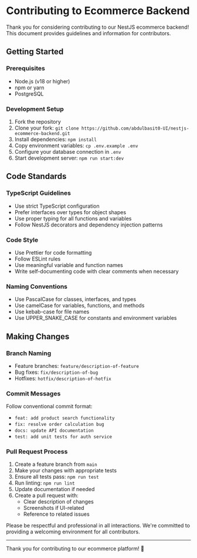 # Contributing to Ecommerce Backend

Thank you for considering contributing to our NestJS ecommerce backend! This document provides guidelines and information for contributors.

## Getting Started

### Prerequisites
- Node.js (v18 or higher)
- npm or yarn
- PostgreSQL

### Development Setup
1. Fork the repository
2. Clone your fork: `git clone https://github.com/abdulbasit0-UI/nestjs-ecommerce-backend.git`
3. Install dependencies: `npm install`
4. Copy environment variables: `cp .env.example .env`
5. Configure your database connection in `.env`
7. Start development server: `npm run start:dev`

## Code Standards

### TypeScript Guidelines
- Use strict TypeScript configuration
- Prefer interfaces over types for object shapes
- Use proper typing for all functions and variables
- Follow NestJS decorators and dependency injection patterns

### Code Style
- Use Prettier for code formatting
- Follow ESLint rules
- Use meaningful variable and function names
- Write self-documenting code with clear comments when necessary

### Naming Conventions
- Use PascalCase for classes, interfaces, and types
- Use camelCase for variables, functions, and methods
- Use kebab-case for file names
- Use UPPER_SNAKE_CASE for constants and environment variables



## Making Changes

### Branch Naming
- Feature branches: `feature/description-of-feature`
- Bug fixes: `fix/description-of-bug`
- Hotfixes: `hotfix/description-of-hotfix`

### Commit Messages
Follow conventional commit format:
- `feat: add product search functionality`
- `fix: resolve order calculation bug`
- `docs: update API documentation`
- `test: add unit tests for auth service`

### Pull Request Process
1. Create a feature branch from `main`
2. Make your changes with appropriate tests
3. Ensure all tests pass: `npm run test`
4. Run linting: `npm run lint`
5. Update documentation if needed
6. Create a pull request with:
   - Clear description of changes
   - Screenshots if UI-related
   - Reference to related issues






Please be respectful and professional in all interactions. We're committed to providing a welcoming environment for all contributors.

---

Thank you for contributing to our ecommerce platform! 🚀
